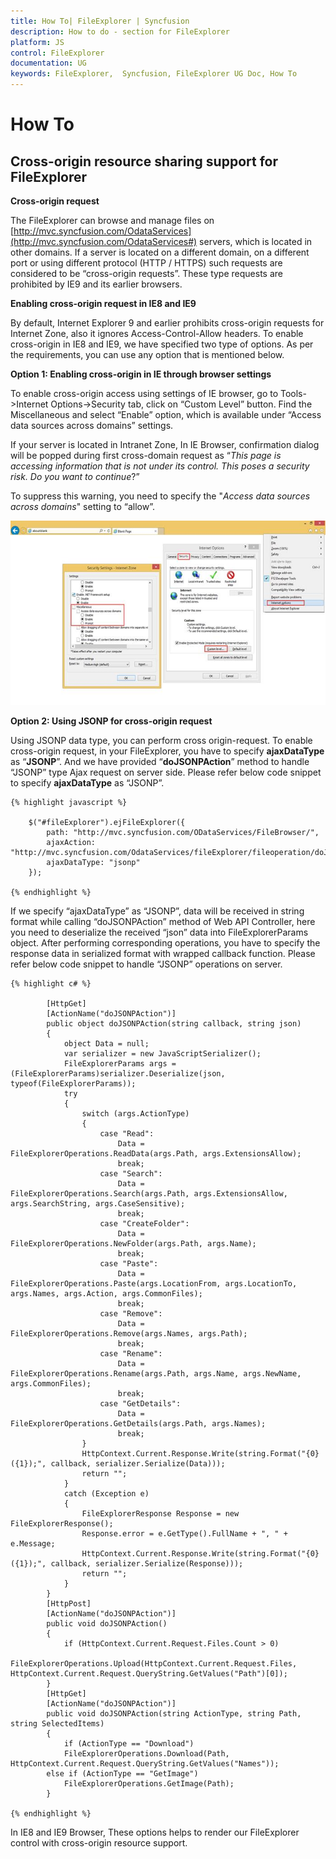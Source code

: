 ```yaml
---
title: How To| FileExplorer | Syncfusion
description: How to do - section for FileExplorer
platform: JS
control: FileExplorer
documentation: UG
keywords: FileExplorer,  Syncfusion, FileExplorer UG Doc, How To
---
```


# How To

## Cross-origin resource sharing support for FileExplorer

**Cross-origin request**

The FileExplorer can browse and manage files on [http://mvc.syncfusion.com/OdataServices](http://mvc.syncfusion.com/OdataServices#)  servers, which is located in other domains. If a server is located on a different domain, on a different port or using different protocol (HTTP / HTTPS) such requests are considered to be “cross-origin requests”. These type requests are prohibited by IE9 and its earlier browsers.

**Enabling cross-origin request in IE8 and IE9**

By default, Internet Explorer 9 and earlier prohibits cross-origin requests for Internet Zone, also it ignores Access-Control-Allow headers. To enable cross-origin in IE8 and IE9, we have specified two type of options. As per the requirements, you can use any option that is mentioned below.

**Option 1: Enabling cross-origin in IE through browser settings**

To enable cross-origin access using settings of IE browser, go to Tools->Internet Options->Security tab, click on “Custom Level” button. Find the Miscellaneous and select “Enable” option, which is available under “Access data sources across domains” settings.

If your server is located in Intranet Zone, In IE Browser, confirmation dialog will be popped during first cross-domain request as “*This page is accessing information that is not under its control. This poses a security risk. Do you want to continue*?”

To suppress this warning, you need to specify the "*Access data sources across domains*" setting to “allow”.

![](How-To_images/How-To_img1.jpeg)

**Option 2: Using JSONP for cross-origin request**

Using JSONP data type, you can perform cross origin-request. To enable cross-origin request, in your FileExplorer, you have to specify **ajaxDataType** as “**JSONP**”. And we have provided “**doJSONPAction**” method to handle “JSONP” type Ajax request on server side.  Please refer below code snippet to specify **ajaxDataType** as “JSONP”.

    
    {% highlight javascript %}
    
        $("#fileExplorer").ejFileExplorer({
            path: "http://mvc.syncfusion.com/ODataServices/FileBrowser/",
            ajaxAction: "http://mvc.syncfusion.com/OdataServices/fileExplorer/fileoperation/doJSONPAction",
            ajaxDataType: "jsonp"
        });
        
    {% endhighlight %}
    
If we specify “ajaxDataType” as “JSONP”, data will be received in string format while calling “doJSONPAction” method of Web API Controller, here you need to deserialize the received “json” data into FileExplorerParams object. After performing corresponding operations, you have to specify the response data in serialized format with wrapped callback function. Please refer below code snippet to handle “JSONP” operations on server.

    
    {% highlight c# %}
    
            [HttpGet]
            [ActionName("doJSONPAction")]
            public object doJSONPAction(string callback, string json)
            {	
                object Data = null;
                var serializer = new JavaScriptSerializer();
                FileExplorerParams args = (FileExplorerParams)serializer.Deserialize(json, typeof(FileExplorerParams));
                try
                {            
                    switch (args.ActionType)
                    {
                        case "Read":
                            Data = FileExplorerOperations.ReadData(args.Path, args.ExtensionsAllow);
                            break;
                        case "Search":
                            Data = FileExplorerOperations.Search(args.Path, args.ExtensionsAllow, args.SearchString, args.CaseSensitive);
                            break;
                        case "CreateFolder":
                            Data = FileExplorerOperations.NewFolder(args.Path, args.Name);
                            break;
                        case "Paste":
                            Data = FileExplorerOperations.Paste(args.LocationFrom, args.LocationTo, args.Names, args.Action, args.CommonFiles);
                            break;
                        case "Remove":
                            Data = FileExplorerOperations.Remove(args.Names, args.Path);
                            break;
                        case "Rename":
                            Data = FileExplorerOperations.Rename(args.Path, args.Name, args.NewName, args.CommonFiles);
                            break;
                        case "GetDetails":
                            Data = FileExplorerOperations.GetDetails(args.Path, args.Names);
                            break;
                    }
                    HttpContext.Current.Response.Write(string.Format("{0}({1});", callback, serializer.Serialize(Data)));
                    return "";
                }
                catch (Exception e)
                {
                    FileExplorerResponse Response = new FileExplorerResponse();
                    Response.error = e.GetType().FullName + ", " + e.Message;
                    HttpContext.Current.Response.Write(string.Format("{0}({1});", callback, serializer.Serialize(Response)));
                    return "";
                }
            }
            [HttpPost]
            [ActionName("doJSONPAction")]
            public void doJSONPAction()
            {
                if (HttpContext.Current.Request.Files.Count > 0)
                    FileExplorerOperations.Upload(HttpContext.Current.Request.Files, HttpContext.Current.Request.QueryString.GetValues("Path")[0]);
            }
            [HttpGet]
            [ActionName("doJSONPAction")]
            public void doJSONPAction(string ActionType, string Path, string SelectedItems)
            {
                if (ActionType == "Download")
                FileExplorerOperations.Download(Path, HttpContext.Current.Request.QueryString.GetValues("Names"));
            else if (ActionType == "GetImage")
                FileExplorerOperations.GetImage(Path);
            }
            
    {% endhighlight %}
    
In IE8 and IE9 Browser, These options helps to render our FileExplorer control with cross-origin resource support.
